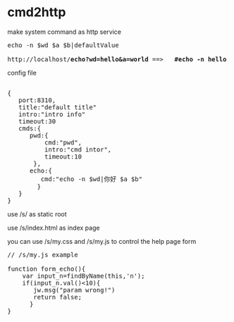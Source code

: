 cmd2http
=========

make system command as http service
<pre>
echo -n $wd $a $b|defaultValue 

http://localhost/<b>echo?wd=hello&a=world</b> ==&gt;   <b>#echo -n hello world defaultValue</b> 
</pre>
config file
<pre>    
{
   port:8310,
   title:"default title"
   intro:"intro info"
   timeout:30
   cmds:{
      pwd:{
          cmd:"pwd",
          intro:"cmd intor",
          timeout:10
       },
      echo:{
         cmd:"echo -n $wd|你好 $a $b"
        }
   }
}
</pre>

use /s/ as static root

use /s/index.html as index page

you can use /s/my.css and /s/my.js to control the help page form


<pre>
// /s/my.js example

function form_echo(){
    var input_n=findByName(this,'n');
    if(input_n.val()<10){
       jw.msg("param wrong!")
       return false;
      }
}
</pre>
